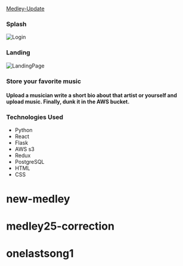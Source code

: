 
[Medley-Update](https://medley-sesh-12ff9a74e2af.herokuapp.com/)

### Splash 
![Login]()


### Landing
![LandingPage]()


### Store your favorite music
#### Upload a musician write a short bio about that artist or yourself and upload music. Finally, dunk it in the AWS bucket.

 ### Technologies Used
 * Python
 * React
 * Flask
 * AWS s3
 * Redux
 * PostgreSQL
 * HTML
 * CSS
# new-medley
# medley25-correction
# onelastsong1
